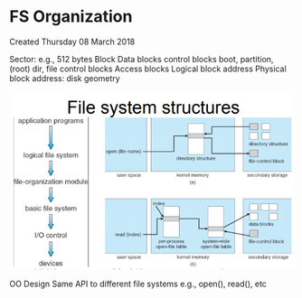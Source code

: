 # FS Organization
Created Thursday 08 March 2018

Sector: e.g., 512 bytes
Block
Data blocks
control blocks
boot, partition, (root) dir, file control blocks
Access blocks
Logical block address
Physical block address: disk geometry
	
	
![](./FS_Organization/pasted_image.png)

OO Design
Same API to different file systems
e.g., open(), read(), etc

